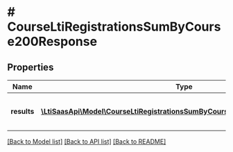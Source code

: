 # # CourseLtiRegistrationsSumByCourse200Response

## Properties

Name | Type | Description | Notes
------------ | ------------- | ------------- | -------------
**results** | [**\LtiSaasApi\Model\CourseLtiRegistrationsSumByCourse200ResponseResultsInner[]**](CourseLtiRegistrationsSumByCourse200ResponseResultsInner.md) | The list of course registration results | [optional]

[[Back to Model list]](../../README.md#models) [[Back to API list]](../../README.md#endpoints) [[Back to README]](../../README.md)
